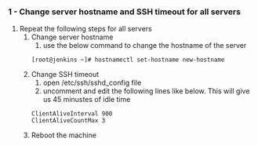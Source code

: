 ### 1 - Change server hostname and SSH timeout for all servers
1. Repeat the following steps for all servers
    1. Change server hostname
        1. use the below command to change the hostname of the server
        ```
        [root@jenkins ~]# hostnamectl set-hostname new-hostname
        ```
    2. Change SSH timeout
        1. open /etc/ssh/sshd_config file
        2. uncomment and edit the following lines like below. This will give us 45 minustes of idle time
        ```
        ClientAliveInterval 900
        ClientAliveCountMax 3
        ```
    3. Reboot the machine
